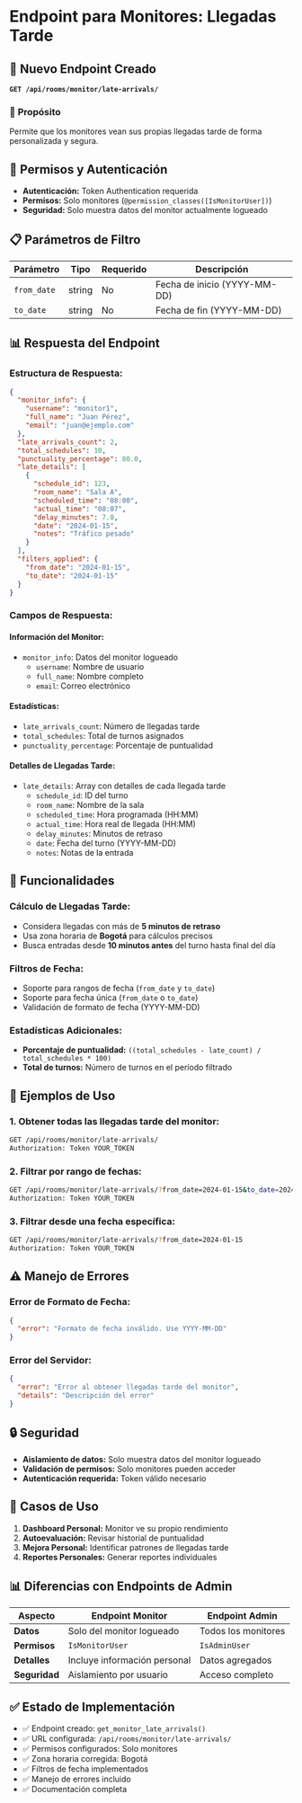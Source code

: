 # Endpoint para Monitores: Llegadas Tarde

## 📍 **Nuevo Endpoint Creado**

**`GET /api/rooms/monitor/late-arrivals/`**

### 🎯 **Propósito**
Permite que los monitores vean sus propias llegadas tarde de forma personalizada y segura.

## 🔐 **Permisos y Autenticación**

- **Autenticación:** Token Authentication requerida
- **Permisos:** Solo monitores (`@permission_classes([IsMonitorUser])`)
- **Seguridad:** Solo muestra datos del monitor actualmente logueado

## 📋 **Parámetros de Filtro**

| Parámetro | Tipo | Requerido | Descripción |
|-----------|------|-----------|-------------|
| `from_date` | string | No | Fecha de inicio (YYYY-MM-DD) |
| `to_date` | string | No | Fecha de fin (YYYY-MM-DD) |

## 📊 **Respuesta del Endpoint**

### **Estructura de Respuesta:**
```json
{
  "monitor_info": {
    "username": "monitor1",
    "full_name": "Juan Pérez",
    "email": "juan@ejemplo.com"
  },
  "late_arrivals_count": 2,
  "total_schedules": 10,
  "punctuality_percentage": 80.0,
  "late_details": [
    {
      "schedule_id": 123,
      "room_name": "Sala A",
      "scheduled_time": "08:00",
      "actual_time": "08:07",
      "delay_minutes": 7.0,
      "date": "2024-01-15",
      "notes": "Tráfico pesado"
    }
  ],
  "filters_applied": {
    "from_date": "2024-01-15",
    "to_date": "2024-01-15"
  }
}
```

### **Campos de Respuesta:**

#### **Información del Monitor:**
- `monitor_info`: Datos del monitor logueado
  - `username`: Nombre de usuario
  - `full_name`: Nombre completo
  - `email`: Correo electrónico

#### **Estadísticas:**
- `late_arrivals_count`: Número de llegadas tarde
- `total_schedules`: Total de turnos asignados
- `punctuality_percentage`: Porcentaje de puntualidad

#### **Detalles de Llegadas Tarde:**
- `late_details`: Array con detalles de cada llegada tarde
  - `schedule_id`: ID del turno
  - `room_name`: Nombre de la sala
  - `scheduled_time`: Hora programada (HH:MM)
  - `actual_time`: Hora real de llegada (HH:MM)
  - `delay_minutes`: Minutos de retraso
  - `date`: Fecha del turno (YYYY-MM-DD)
  - `notes`: Notas de la entrada

## 🔧 **Funcionalidades**

### **Cálculo de Llegadas Tarde:**
- Considera llegadas con más de **5 minutos de retraso**
- Usa zona horaria de **Bogotá** para cálculos precisos
- Busca entradas desde **10 minutos antes** del turno hasta final del día

### **Filtros de Fecha:**
- Soporte para rangos de fecha (`from_date` y `to_date`)
- Soporte para fecha única (`from_date` o `to_date`)
- Validación de formato de fecha (YYYY-MM-DD)

### **Estadísticas Adicionales:**
- **Porcentaje de puntualidad:** `((total_schedules - late_count) / total_schedules * 100)`
- **Total de turnos:** Número de turnos en el período filtrado

## 📝 **Ejemplos de Uso**

### **1. Obtener todas las llegadas tarde del monitor:**
```bash
GET /api/rooms/monitor/late-arrivals/
Authorization: Token YOUR_TOKEN
```

### **2. Filtrar por rango de fechas:**
```bash
GET /api/rooms/monitor/late-arrivals/?from_date=2024-01-15&to_date=2024-01-20
Authorization: Token YOUR_TOKEN
```

### **3. Filtrar desde una fecha específica:**
```bash
GET /api/rooms/monitor/late-arrivals/?from_date=2024-01-15
Authorization: Token YOUR_TOKEN
```

## ⚠️ **Manejo de Errores**

### **Error de Formato de Fecha:**
```json
{
  "error": "Formato de fecha inválido. Use YYYY-MM-DD"
}
```

### **Error del Servidor:**
```json
{
  "error": "Error al obtener llegadas tarde del monitor",
  "details": "Descripción del error"
}
```

## 🔒 **Seguridad**

- **Aislamiento de datos:** Solo muestra datos del monitor logueado
- **Validación de permisos:** Solo monitores pueden acceder
- **Autenticación requerida:** Token válido necesario

## 🎯 **Casos de Uso**

1. **Dashboard Personal:** Monitor ve su propio rendimiento
2. **Autoevaluación:** Revisar historial de puntualidad
3. **Mejora Personal:** Identificar patrones de llegadas tarde
4. **Reportes Personales:** Generar reportes individuales

## 📊 **Diferencias con Endpoints de Admin**

| Aspecto | Endpoint Monitor | Endpoint Admin |
|---------|------------------|----------------|
| **Datos** | Solo del monitor logueado | Todos los monitores |
| **Permisos** | `IsMonitorUser` | `IsAdminUser` |
| **Detalles** | Incluye información personal | Datos agregados |
| **Seguridad** | Aislamiento por usuario | Acceso completo |

## ✅ **Estado de Implementación**

- ✅ Endpoint creado: `get_monitor_late_arrivals()`
- ✅ URL configurada: `/api/rooms/monitor/late-arrivals/`
- ✅ Permisos configurados: Solo monitores
- ✅ Zona horaria corregida: Bogotá
- ✅ Filtros de fecha implementados
- ✅ Manejo de errores incluido
- ✅ Documentación completa
